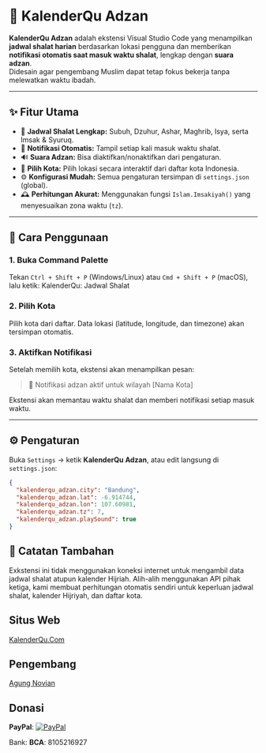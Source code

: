 # 🕌 KalenderQu Adzan

**KalenderQu Adzan** adalah ekstensi Visual Studio Code yang menampilkan **jadwal shalat harian** berdasarkan lokasi pengguna dan memberikan **notifikasi otomatis saat masuk waktu shalat**, lengkap dengan **suara adzan**.  
Didesain agar pengembang Muslim dapat tetap fokus bekerja tanpa melewatkan waktu ibadah.

---

## ✨ Fitur Utama

- 🕋 **Jadwal Shalat Lengkap:** Subuh, Dzuhur, Ashar, Maghrib, Isya, serta Imsak & Syuruq.  
- 🔔 **Notifikasi Otomatis:** Tampil setiap kali masuk waktu shalat.  
- 🔊 **Suara Adzan:** Bisa diaktifkan/nonaktifkan dari pengaturan.  
- 📍 **Pilih Kota:** Pilih lokasi secara interaktif dari daftar kota Indonesia.  
- ⚙️ **Konfigurasi Mudah:** Semua pengaturan tersimpan di `settings.json` (global).  
- 🕰️ **Perhitungan Akurat:** Menggunakan fungsi `Islam.Imsakiyah()` yang menyesuaikan zona waktu (`tz`).

---

## 🧭 Cara Penggunaan

### 1. Buka Command Palette
Tekan `Ctrl + Shift + P` (Windows/Linux) atau `Cmd + Shift + P` (macOS), lalu ketik:
KalenderQu: Jadwal Shalat

### 2. Pilih Kota
Pilih kota dari daftar. Data lokasi (latitude, longitude, dan timezone) akan tersimpan otomatis.

### 3. Aktifkan Notifikasi
Setelah memilih kota, ekstensi akan menampilkan pesan:

> 🕌 Notifikasi adzan aktif untuk wilayah [Nama Kota]

Ekstensi akan memantau waktu shalat dan memberi notifikasi setiap masuk waktu.

---

## ⚙️ Pengaturan

Buka `Settings` → ketik **KalenderQu Adzan**, atau edit langsung di `settings.json`:

```json
{
  "kalenderqu_adzan.city": "Bandung",
  "kalenderqu_adzan.lat": -6.914744,
  "kalenderqu_adzan.lon": 107.60981,
  "kalenderqu_adzan.tz": 7,
  "kalenderqu_adzan.playSound": true
}
```

## 🧩 Catatan Tambahan
Exkstensi ini tidak menggunakan koneksi internet untuk mengambil data jadwal shalat atupun kalender Hijriah. Alih-alih menggunakan API pihak ketiga, kami membuat perhitungan otomatis sendiri untuk keperluan jadwal shalat, kalender Hijriyah, dan daftar kota.

## Situs Web
[KalenderQu.Com]([kalenderqu-url])

## Pengembang
[Agung Novian](mailto:pujanggabageur@gmail.com)


## Donasi
**PayPal**: [![PayPal](https://img.shields.io/badge/Donate-PayPal-green.svg)](https://paypal.me/novian)

Bank:
**BCA**: 8105216927

[kalenderqu-url]: https://kalenderqu.com